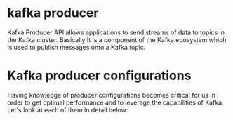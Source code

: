 # kafka producer
Kafka Producer API allows applications to send streams of data to topics in the Kafka cluster. Basically It is a component of the Kafka ecosystem which is used to publish messages onto a Kafka topic.

# Kafka producer configurations
Having knowledge of producer configurations becomes critical for us in order to get optimal performance and to leverage the capabilities of Kafka. Let's look at each of them in detail below:
<!--stackedit_data:
eyJoaXN0b3J5IjpbLTE3MTI3NzE0MzksNjExMDA5MzYzLDExNj
g0OTgyMDIsNzUyMjQ5NzE1LC0yODg0MDY0ODcsMTYxNzQ5NTc0
NCwzNjI2MTk0ODEsMTYyNDM0MzA0MCwyMDM1ODIxNTM0LC0xMj
k4MTEyMzE0LC00NDUyMzA3MzAsLTk2OTk1OTM2LC0xNjYwNTQ5
MzY5LC0xNjM0NzUzNzE1LDExODU1NzcwNzAsLTIwNTQ0ODY2OD
EsLTQ3MDQ1MjYwOCw2NTA4OTgxOCwtMjA4ODc0NjYxMiwtMjA4
ODc0NjYxMl19
-->